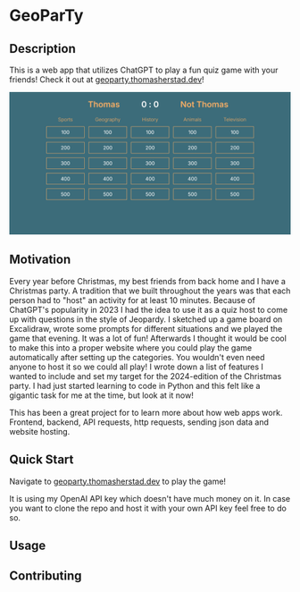 # GeoParTy

## Description
This is a web app that utilizes ChatGPT to play a fun quiz game with your friends!
Check it out at [geoparty.thomasherstad.dev](https://geoparty.thomasherstad.dev)!

![geoparty](./assets/geoparty.gif)

## Motivation
Every year before Christmas, my best friends from back home and I have a Christmas party. A tradition that we built throughout the years was that each person had to "host" an activity for at least 10 minutes. Because of ChatGPT's popularity in 2023 I had the idea to use it as a quiz host to come up with questions in the style of Jeopardy. I sketched up a game board on Excalidraw, wrote some prompts for different situations and we played the game that evening. It was a lot of fun! Afterwards I thought it would be cool to make this into a proper website where you could play the game automatically after setting up the categories. You wouldn't even need anyone to host it so we could all play! I wrote down a list of features I wanted to include and set my target for the 2024-edition of the Christmas party. I had just started learning to code in Python and this felt like a gigantic task for me at the time, but look at it now!

This has been a great project for to learn more about how web apps work. Frontend, backend, API requests, http requests, sending json data and website hosting.

## Quick Start
Navigate to [geoparty.thomasherstad.dev](https://geoparty.thomasherstad.dev) to play the game! 

It is using my OpenAI API key which doesn't have much money on it. In case you want to clone the repo and host it with your own API key feel free to do so.

## Usage

## Contributing
